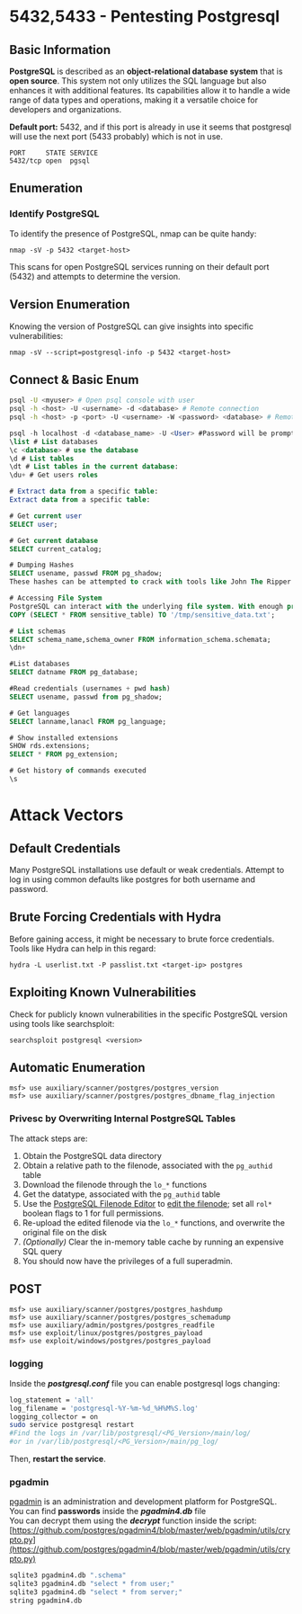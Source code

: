 # 5432,5433 - Pentesting Postgresql

## **Basic Information**

**PostgreSQL** is described as an **object-relational database system** that is **open source**. This system not only utilizes the SQL language but also enhances it with additional features. Its capabilities allow it to handle a wide range of data types and operations, making it a versatile choice for developers and organizations.

**Default port:** 5432, and if this port is already in use it seems that postgresql will use the next port (5433 probably) which is not in use.

```
PORT     STATE SERVICE
5432/tcp open  pgsql
```
## Enumeration
### Identify PostgreSQL
To identify the presence of PostgreSQL, nmap can be quite handy:
```
nmap -sV -p 5432 <target-host>
```
This scans for open PostgreSQL services running on their default port (5432) and attempts to determine the version.

## Version Enumeration
Knowing the version of PostgreSQL can give insights into specific vulnerabilities:
```
nmap -sV --script=postgresql-info -p 5432 <target-host>
```
## Connect & Basic Enum

```bash
psql -U <myuser> # Open psql console with user
psql -h <host> -U <username> -d <database> # Remote connection
psql -h <host> -p <port> -U <username> -W <password> <database> # Remote connection
```

```sql
psql -h localhost -d <database_name> -U <User> #Password will be prompted
\list # List databases
\c <database> # use the database
\d # List tables
\dt # List tables in the current database:
\du+ # Get users roles

# Extract data from a specific table:
Extract data from a specific table:

# Get current user
SELECT user;

# Get current database
SELECT current_catalog;

# Dumping Hashes
SELECT usename, passwd FROM pg_shadow;
These hashes can be attempted to crack with tools like John The Ripper or hashcat.

# Accessing File System
PostgreSQL can interact with the underlying file system. With enough privileges, an attacker could read or write files, depending on the database’s permissions:
COPY (SELECT * FROM sensitive_table) TO '/tmp/sensitive_data.txt';

# List schemas
SELECT schema_name,schema_owner FROM information_schema.schemata;
\dn+

#List databases
SELECT datname FROM pg_database;

#Read credentials (usernames + pwd hash)
SELECT usename, passwd from pg_shadow;

# Get languages
SELECT lanname,lanacl FROM pg_language;

# Show installed extensions
SHOW rds.extensions;
SELECT * FROM pg_extension;

# Get history of commands executed
\s
```
# Attack Vectors
## Default Credentials
Many PostgreSQL installations use default or weak credentials. Attempt to log in using common defaults like postgres for both username and password.

## Brute Forcing Credentials with Hydra
Before gaining access, it might be necessary to brute force credentials. Tools like Hydra can help in this regard:
```
hydra -L userlist.txt -P passlist.txt <target-ip> postgres
```
## Exploiting Known Vulnerabilities
Check for publicly known vulnerabilities in the specific PostgreSQL version using tools like searchsploit:
```
searchsploit postgresql <version>
```
## Automatic Enumeration

```
msf> use auxiliary/scanner/postgres/postgres_version
msf> use auxiliary/scanner/postgres/postgres_dbname_flag_injection
```

### Privesc by Overwriting Internal PostgreSQL Tables

The attack steps are:

1. Obtain the PostgreSQL data directory
2. Obtain a relative path to the filenode, associated with the `pg_authid` table
3. Download the filenode through the `lo_*` functions
4. Get the datatype, associated with the `pg_authid` table
5. Use the [PostgreSQL Filenode Editor](https://github.com/adeadfed/postgresql-filenode-editor) to [edit the filenode](https://adeadfed.com/posts/updating-postgresql-data-without-update/#privesc-updating-pg_authid-table); set all `rol*` boolean flags to 1 for full permissions.
6. Re-upload the edited filenode via the `lo_*` functions, and overwrite the original file on the disk
7. _(Optionally)_ Clear the in-memory table cache by running an expensive SQL query
8. You should now have the privileges of a full superadmin.

## **POST**

```
msf> use auxiliary/scanner/postgres/postgres_hashdump
msf> use auxiliary/scanner/postgres/postgres_schemadump
msf> use auxiliary/admin/postgres/postgres_readfile
msf> use exploit/linux/postgres/postgres_payload
msf> use exploit/windows/postgres/postgres_payload
```

### logging

Inside the _**postgresql.conf**_ file you can enable postgresql logs changing:

```bash
log_statement = 'all'
log_filename = 'postgresql-%Y-%m-%d_%H%M%S.log'
logging_collector = on
sudo service postgresql restart
#Find the logs in /var/lib/postgresql/<PG_Version>/main/log/
#or in /var/lib/postgresql/<PG_Version>/main/pg_log/
```

Then, **restart the service**.

### pgadmin

[pgadmin](https://www.pgadmin.org) is an administration and development platform for PostgreSQL.\
You can find **passwords** inside the _**pgadmin4.db**_ file\
You can decrypt them using the _**decrypt**_ function inside the script: [https://github.com/postgres/pgadmin4/blob/master/web/pgadmin/utils/crypto.py](https://github.com/postgres/pgadmin4/blob/master/web/pgadmin/utils/crypto.py)

```bash
sqlite3 pgadmin4.db ".schema"
sqlite3 pgadmin4.db "select * from user;"
sqlite3 pgadmin4.db "select * from server;"
string pgadmin4.db
```

